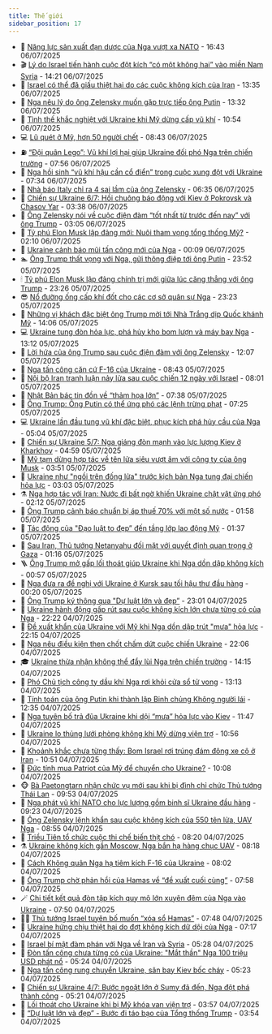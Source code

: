 ```yaml
---
title: Thế giới
sidebar_position: 17
---
```


<!-- dantri-the-gioi:START -->
- 🌋 [Năng lực sản xuất đạn dược của Nga vượt xa NATO](https://dantri.com.vn/the-gioi/nang-luc-san-xuat-dan-duoc-cua-nga-vuot-xa-nato-20250706222436799.htm) - 16:43 06/07/2025
- 🎬 [Lý do Israel tiến hành cuộc đột kích “có một không hai” vào miền Nam Syria](https://dantri.com.vn/the-gioi/ly-do-israel-tien-hanh-cuoc-dot-kich-co-mot-khong-hai-vao-mien-nam-syria-20250706212129981.htm) - 14:21 06/07/2025
- 🧰 [Israel có thể đã giấu thiệt hại do các cuộc không kích của Iran](https://dantri.com.vn/the-gioi/israel-co-the-da-giau-thiet-hai-do-cac-cuoc-khong-kich-cua-iran-20250706202457989.htm) - 13:35 06/07/2025
- 🌋 [Nga nêu lý do ông Zelensky muốn gặp trực tiếp ông Putin](https://dantri.com.vn/the-gioi/nga-neu-ly-do-ong-zelensky-muon-gap-truc-tiep-ong-putin-20250706190009173.htm) - 13:32 06/07/2025
- 🗽 [Tình thế khắc nghiệt với Ukraine khi Mỹ dừng cấp vũ khí](https://dantri.com.vn/the-gioi/tinh-the-khac-nghiet-voi-ukraine-khi-my-dung-cap-vu-khi-20250706172518484.htm) - 10:54 06/07/2025
- 💻 [Lũ quét ở Mỹ, hơn 50 người chết](https://dantri.com.vn/the-gioi/lu-quet-o-my-hon-50-nguoi-chet-20250706151448680.htm) - 08:43 06/07/2025
- ⛽️ [“Đội quân Lego”: Vũ khí lợi hại giúp Ukraine đối phó Nga trên chiến trường](https://dantri.com.vn/the-gioi/doi-quan-lego-vu-khi-loi-hai-giup-ukraine-doi-pho-nga-tren-chien-truong-20250706143656965.htm) - 07:56 06/07/2025
- 🤩 [Nga hồi sinh “vũ khí hậu cần cổ điển” trong cuộc xung đột với Ukraine](https://dantri.com.vn/the-gioi/nga-hoi-sinh-vu-khi-hau-can-co-dien-trong-cuoc-xung-dot-voi-ukraine-20250706143404853.htm) - 07:34 06/07/2025
- 🧐 [Nhà báo Italy chỉ ra 4 sai lầm của ông Zelensky](https://dantri.com.vn/the-gioi/nha-bao-italy-chi-ra-4-sai-lam-cua-ong-zelensky-20250706110546582.htm) - 06:35 06/07/2025
- 🎊 [Chiến sự Ukraine 6/7: Hồi chuông báo động với Kiev ở Pokrovsk và Chasov Yar](https://dantri.com.vn/the-gioi/chien-su-ukraine-67-hoi-chuong-bao-dong-voi-kiev-o-pokrovsk-va-chasov-yar-20250706101929641.htm) - 03:38 06/07/2025
- 📝 [Ông Zelensky nói về cuộc điện đàm “tốt nhất từ trước đến nay” với ông Trump](https://dantri.com.vn/the-gioi/ong-zelensky-noi-ve-cuoc-dien-dam-tot-nhat-tu-truoc-den-nay-voi-ong-trump-20250706095624036.htm) - 03:05 06/07/2025
- 🤡 [Tỷ phú Elon Musk lập đảng mới: Nuôi tham vọng tổng thống Mỹ?](https://dantri.com.vn/the-gioi/ty-phu-elon-musk-lap-dang-moi-nuoi-tham-vong-tong-thong-my-20250706081210324.htm) - 02:10 06/07/2025
- 🥷 [Ukraine cảnh báo mũi tấn công mới của Nga](https://dantri.com.vn/the-gioi/ukraine-canh-bao-mui-tan-cong-moi-cua-nga-20250706065000121.htm) - 00:09 06/07/2025
- 🏊 [Ông Trump thất vọng với Nga, gửi thông điệp tới ông Putin](https://dantri.com.vn/the-gioi/ong-trump-that-vong-voi-nga-gui-thong-diep-toi-ong-putin-20250706063344507.htm) - 23:52 05/07/2025
- 🕯 [Tỷ phú Elon Musk lập đảng chính trị mới giữa lúc căng thẳng với ông Trump](https://dantri.com.vn/the-gioi/ty-phu-elon-musk-lap-dang-chinh-tri-moi-giua-luc-cang-thang-voi-ong-trump-20250706053739243.htm) - 23:26 05/07/2025
- 😎 [Nổ đường ống cấp khí đốt cho các cơ sở quân sự Nga](https://dantri.com.vn/the-gioi/no-duong-ong-cap-khi-dot-cho-cac-co-so-quan-su-nga-20250706062310837.htm) - 23:23 05/07/2025
- 🌈 [Những vị khách đặc biệt ông Trump mời tới Nhà Trắng dịp Quốc khánh Mỹ](https://dantri.com.vn/the-gioi/nhung-vi-khach-dac-biet-ong-trump-moi-toi-nha-trang-dip-quoc-khanh-my-20250705210158720.htm) - 14:06 05/07/2025
- 💻 [Ukraine tung đòn hỏa lực, phá hủy kho bom lượn và máy bay Nga](https://dantri.com.vn/the-gioi/ukraine-tung-don-hoa-luc-pha-huy-kho-bom-luon-va-may-bay-nga-20250705192411315.htm) - 13:12 05/07/2025
- 🤖 [Lời hứa của ông Trump sau cuộc điện đàm với ông Zelensky](https://dantri.com.vn/the-gioi/loi-hua-cua-ong-trump-sau-cuoc-dien-dam-voi-ong-zelensky-20250705190011109.htm) - 12:07 05/07/2025
- 🦏 [Nga tấn công căn cứ F-16 của Ukraine](https://dantri.com.vn/the-gioi/nga-tan-cong-can-cu-f-16-cua-ukraine-20250705154039887.htm) - 08:43 05/07/2025
- 🌁 [Nội bộ Iran tranh luận nảy lửa sau cuộc chiến 12 ngày với Israel](https://dantri.com.vn/the-gioi/noi-bo-iran-tranh-luan-nay-lua-sau-cuoc-chien-12-ngay-voi-israel-20250705133428449.htm) - 08:01 05/07/2025
- 🐘 [Nhật Bản bác tin đồn về “thảm họa lớn”](https://dantri.com.vn/the-gioi/nhat-ban-bac-tin-don-ve-tham-hoa-lon-20250705134138203.htm) - 07:38 05/07/2025
- 🥷 [Ông Trump: Ông Putin có thể ứng phó các lệnh trừng phạt](https://dantri.com.vn/the-gioi/ong-trump-ong-putin-co-the-ung-pho-cac-lenh-trung-phat-20250705131739867.htm) - 07:25 05/07/2025
- 💻 [Ukraine lần đầu tung vũ khí đặc biệt, phục kích phá hủy cầu của Nga](https://dantri.com.vn/the-gioi/ukraine-lan-dau-tung-vu-khi-dac-biet-phuc-kich-pha-huy-cau-cua-nga-20250705115016409.htm) - 05:04 05/07/2025
- 🎡 [Chiến sự Ukraine 5/7: Nga giáng đòn mạnh vào lực lượng Kiev ở Kharkhov](https://dantri.com.vn/the-gioi/chien-su-ukraine-57-nga-giang-don-manh-vao-luc-luong-kiev-o-kharkhov-20250705112625327.htm) - 04:59 05/07/2025
- 🧰 [Mỹ tạm dừng hợp tác về tên lửa siêu vượt âm với công ty của ông Musk](https://dantri.com.vn/the-gioi/my-tam-dung-hop-tac-ve-ten-lua-sieu-vuot-am-voi-cong-ty-cua-ong-musk-20250705100335929.htm) - 03:51 05/07/2025
- 🥸 [Ukraine như &quot;ngồi trên đống lửa&quot; trước kịch bản Nga tung đại chiến hỏa lực](https://dantri.com.vn/the-gioi/ukraine-nhu-ngoi-tren-dong-lua-truoc-kich-ban-nga-tung-dai-chien-hoa-luc-20250705095355842.htm) - 03:03 05/07/2025
- ⚗️ [Nga hợp tác với Iran: Nước đi bất ngờ khiến Ukraine chật vật ứng phó](https://dantri.com.vn/the-gioi/nga-hop-tac-voi-iran-nuoc-di-bat-ngo-khien-ukraine-chat-vat-ung-pho-20250704163659859.htm) - 02:12 05/07/2025
- 🌮 [Ông Trump cảnh báo chuẩn bị áp thuế 70% với một số nước](https://dantri.com.vn/the-gioi/ong-trump-canh-bao-chuan-bi-ap-thue-70-voi-mot-so-nuoc-20250705084112069.htm) - 01:58 05/07/2025
- 🎃 [Tác động của &quot;Đạo luật to đẹp” đến tầng lớp lao động Mỹ](https://dantri.com.vn/the-gioi/tac-dong-cua-dao-luat-to-dep-den-tang-lop-lao-dong-my-20250705083718539.htm) - 01:37 05/07/2025
- 💫 [Sau Iran, Thủ tướng Netanyahu đối mặt với quyết định quan trọng ở Gaza](https://dantri.com.vn/the-gioi/sau-iran-thu-tuong-netanyahu-doi-mat-voi-quyet-dinh-quan-trong-o-gaza-20250627162324553.htm) - 01:16 05/07/2025
- 🪜 [Ông Trump mở gấp lối thoát giúp Ukraine khi Nga dồn dập không kích](https://dantri.com.vn/the-gioi/ong-trump-mo-gap-loi-thoat-giup-ukraine-khi-nga-don-dap-khong-kich-20250705074358891.htm) - 00:57 05/07/2025
- 🌋 [Nga đưa ra đề nghị với Ukraine ở Kursk sau tối hậu thư đầu hàng](https://dantri.com.vn/the-gioi/nga-dua-ra-de-nghi-voi-ukraine-o-kursk-sau-toi-hau-thu-dau-hang-20250705071358338.htm) - 00:20 05/07/2025
- 🦏 [Ông Trump ký thông qua &quot;Dự luật lớn và đẹp”](https://dantri.com.vn/the-gioi/ong-trump-ky-thong-qua-du-luat-lon-va-dep-20250705055647094.htm) - 23:01 04/07/2025
- 👀 [Ukraine hành động gấp rút sau cuộc không kích lớn chưa từng có của Nga](https://dantri.com.vn/the-gioi/ukraine-hanh-dong-gap-rut-sau-cuoc-khong-kich-lon-chua-tung-co-cua-nga-20250705051633569.htm) - 22:22 04/07/2025
- 🧰 [Đề xuất khẩn của Ukraine với Mỹ khi Nga dồn dập trút &quot;mưa&quot; hỏa lực](https://dantri.com.vn/the-gioi/de-xuat-khan-cua-ukraine-voi-my-khi-nga-don-dap-trut-mua-hoa-luc-20250705012455858.htm) - 22:15 04/07/2025
- 🚀 [Nga nêu điều kiện then chốt chấm dứt cuộc chiến Ukraine](https://dantri.com.vn/the-gioi/nga-neu-dieu-kien-then-chot-cham-dut-cuoc-chien-ukraine-20250705000441376.htm) - 22:06 04/07/2025
- 🎓 [Ukraine thừa nhận không thể đẩy lùi Nga trên chiến trường](https://dantri.com.vn/the-gioi/ukraine-thua-nhan-khong-the-day-lui-nga-tren-chien-truong-20250704210937574.htm) - 14:15 04/07/2025
- 🥸 [Phó Chủ tịch công ty dầu khí Nga rơi khỏi cửa sổ tử vong](https://dantri.com.vn/the-gioi/pho-chu-tich-cong-ty-dau-khi-nga-roi-khoi-cua-so-tu-vong-20250704200520034.htm) - 13:13 04/07/2025
- 🦅 [Tính toán của ông Putin khi thành lập Binh chủng Không người lái](https://dantri.com.vn/the-gioi/tinh-toan-cua-ong-putin-khi-thanh-lap-binh-chung-khong-nguoi-lai-20250704123050669.htm) - 12:35 04/07/2025
- 🤭 [Nga tuyên bố trả đũa Ukraine khi dội “mưa” hỏa lực vào Kiev](https://dantri.com.vn/the-gioi/nga-tuyen-bo-tra-dua-ukraine-khi-doi-mua-hoa-luc-vao-kiev-20250704183615711.htm) - 11:47 04/07/2025
- 🤖 [Ukraine lo thủng lưới phòng không khi Mỹ dừng viện trợ](https://dantri.com.vn/the-gioi/ukraine-lo-thung-luoi-phong-khong-khi-my-dung-vien-tro-20250704154612654.htm) - 10:56 04/07/2025
- 🐲 [Khoảnh khắc chưa từng thấy: Bom Israel rơi trúng đám đông xe cộ ở Iran](https://dantri.com.vn/the-gioi/khoanh-khac-chua-tung-thay-bom-israel-roi-trung-dam-dong-xe-co-o-iran-20250704170802592.htm) - 10:51 04/07/2025
- 🫣 [Đức tính mua Patriot của Mỹ để chuyển cho Ukraine?](https://dantri.com.vn/the-gioi/duc-tinh-mua-patriot-cua-my-de-chuyen-cho-ukraine-20250704170157218.htm) - 10:08 04/07/2025
- 🐵 [Bà Paetongtarn nhận chức vụ mới sau khi bị đình chỉ chức Thủ tướng Thái Lan](https://dantri.com.vn/the-gioi/ba-paetongtarn-nhan-chuc-vu-moi-sau-khi-bi-dinh-chi-chuc-thu-tuong-thai-lan-20250704165055747.htm) - 09:53 04/07/2025
- 🫶 [Nga phát vũ khí NATO cho lực lượng gồm binh sĩ Ukraine đầu hàng](https://dantri.com.vn/the-gioi/nga-phat-vu-khi-nato-cho-luc-luong-gom-binh-si-ukraine-dau-hang-20250704152430278.htm) - 09:23 04/07/2025
- 💃 [Ông Zelensky lệnh khẩn sau cuộc không kích của 550 tên lửa, UAV Nga](https://dantri.com.vn/the-gioi/ong-zelensky-lenh-khan-sau-cuoc-khong-kich-cua-550-ten-lua-uav-nga-20250704155002336.htm) - 08:55 04/07/2025
- 💫 [Triều Tiên tổ chức cuộc thi chế biến thịt chó](https://dantri.com.vn/the-gioi/trieu-tien-to-chuc-cuoc-thi-che-bien-thit-cho-20250704151022833.htm) - 08:20 04/07/2025
- ⚗️ [Ukraine không kích gần Moscow, Nga bắn hạ hàng chục UAV](https://dantri.com.vn/the-gioi/ukraine-khong-kich-gan-moscow-nga-ban-ha-hang-chuc-uav-20250704151710799.htm) - 08:18 04/07/2025
- 🥷 [Cách Không quân Nga hạ tiêm kích F-16 của Ukraine](https://dantri.com.vn/the-gioi/cach-khong-quan-nga-ha-tiem-kich-f-16-cua-ukraine-20250704114458189.htm) - 08:02 04/07/2025
- 🥸 [Ông Trump chờ phản hồi của Hamas về “đề xuất cuối cùng”](https://dantri.com.vn/the-gioi/ong-trump-cho-phan-hoi-cua-hamas-ve-de-xuat-cuoi-cung-20250704142054932.htm) - 07:58 04/07/2025
- 🪄 [Chi tiết kết quả đòn tập kích quy mô lớn xuyên đêm của Nga vào Ukraine](https://dantri.com.vn/the-gioi/chi-tiet-ket-qua-don-tap-kich-quy-mo-lon-xuyen-dem-cua-nga-vao-ukraine-20250704143520403.htm) - 07:50 04/07/2025
- 🧑‍💻 [Thủ tướng Israel tuyên bố muốn “xóa sổ Hamas”](https://dantri.com.vn/the-gioi/thu-tuong-israel-tuyen-bo-muon-xoa-so-hamas-20250704111327597.htm) - 07:48 04/07/2025
- 🤭 [Ukraine hứng chịu thiệt hại do đợt không kích dữ dội của Nga](https://dantri.com.vn/the-gioi/ukraine-hung-chiu-thiet-hai-do-dot-khong-kich-du-doi-cua-nga-20250704114322611.htm) - 07:17 04/07/2025
- 🗽 [Israel bí mật đàm phán với Nga về Iran và Syria](https://dantri.com.vn/the-gioi/israel-bi-mat-dam-phan-voi-nga-ve-iran-va-syria-20250704115813757.htm) - 05:28 04/07/2025
- 🤖 [Đòn tấn công chưa từng có của Ukraine: &quot;Mắt thần&quot; Nga 100 triệu USD phát nổ](https://dantri.com.vn/the-gioi/don-tan-cong-chua-tung-co-cua-ukraine-mat-than-nga-100-trieu-usd-phat-no-20250704120555343.htm) - 05:24 04/07/2025
- 🌈 [Nga tấn công rung chuyển Ukraine, sân bay Kiev bốc cháy](https://dantri.com.vn/the-gioi/nga-tan-cong-rung-chuyen-ukraine-san-bay-kiev-boc-chay-20250704114743938.htm) - 05:23 04/07/2025
- 🤩 [Chiến sự Ukraine 4/7: Bước ngoặt lớn ở Sumy đã đến, Nga đột phá thành công](https://dantri.com.vn/the-gioi/chien-su-ukraine-47-buoc-ngoat-lon-o-sumy-da-den-nga-dot-pha-thanh-cong-20250704113532452.htm) - 05:21 04/07/2025
- 🤗 [Lối thoát cho Ukraine khi bị Mỹ khóa van viện trợ](https://dantri.com.vn/the-gioi/loi-thoat-cho-ukraine-khi-bi-my-khoa-van-vien-tro-20250704104455845.htm) - 03:57 04/07/2025
- 🙉 [“Dự luật lớn và đẹp” - Bước đi táo bạo của Tổng thống Trump](https://dantri.com.vn/the-gioi/du-luat-lon-va-dep-buoc-di-tao-bao-cua-tong-thong-trump-20250704103252790.htm) - 03:54 04/07/2025<!-- dantri-the-gioi:END -->
